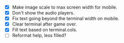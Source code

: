 * [x] Make image scale to max screen width for mobile.
* [x] Don't show the audio players.
* [x] Fix text going beyond the terminal width on mobile.
* [x] Clear terminal after game over.
* [x] Fill text based on terminal.cols.
* [ ] Reformat help, less filled?